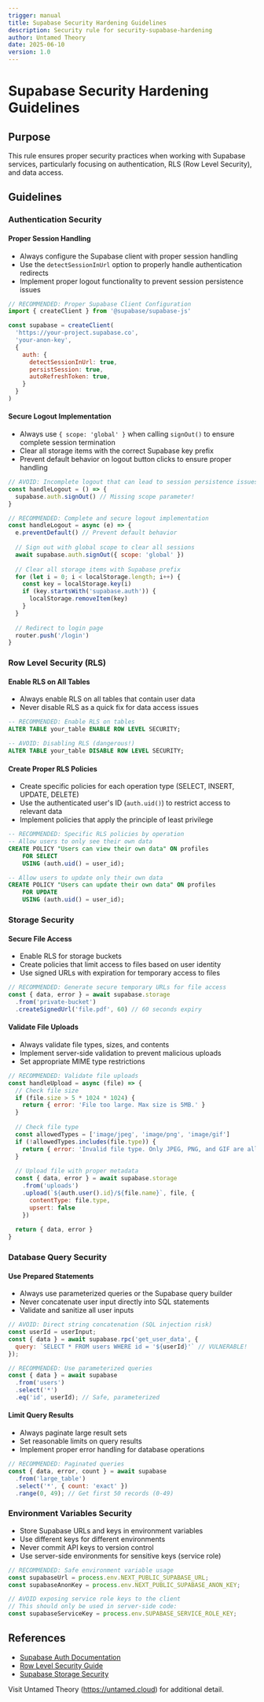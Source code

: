 ```yaml
---
trigger: manual
title: Supabase Security Hardening Guidelines
description: Security rule for security-supabase-hardening
author: Untamed Theory
date: 2025-06-10
version: 1.0
---
```

# Supabase Security Hardening Guidelines

## Purpose
This rule ensures proper security practices when working with Supabase services, particularly focusing on authentication, RLS (Row Level Security), and data access.

## Guidelines

### Authentication Security

#### Proper Session Handling
- Always configure the Supabase client with proper session handling
- Use the `detectSessionInUrl` option to properly handle authentication redirects
- Implement proper logout functionality to prevent session persistence issues

```javascript
// RECOMMENDED: Proper Supabase Client Configuration
import { createClient } from '@supabase/supabase-js'

const supabase = createClient(
  'https://your-project.supabase.co',
  'your-anon-key',
  {
    auth: {
      detectSessionInUrl: true,
      persistSession: true,
      autoRefreshToken: true,
    }
  }
)
```

#### Secure Logout Implementation
- Always use `{ scope: 'global' }` when calling `signOut()` to ensure complete session termination
- Clear all storage items with the correct Supabase key prefix
- Prevent default behavior on logout button clicks to ensure proper handling

```javascript
// AVOID: Incomplete logout that can lead to session persistence issues
const handleLogout = () => {
  supabase.auth.signOut() // Missing scope parameter!
}

// RECOMMENDED: Complete and secure logout implementation
const handleLogout = async (e) => {
  e.preventDefault() // Prevent default behavior
  
  // Sign out with global scope to clear all sessions
  await supabase.auth.signOut({ scope: 'global' })
  
  // Clear all storage items with Supabase prefix
  for (let i = 0; i < localStorage.length; i++) {
    const key = localStorage.key(i)
    if (key.startsWith('supabase.auth')) {
      localStorage.removeItem(key)
    }
  }
  
  // Redirect to login page
  router.push('/login')
}
```

### Row Level Security (RLS)

#### Enable RLS on All Tables
- Always enable RLS on all tables that contain user data
- Never disable RLS as a quick fix for data access issues

```sql
-- RECOMMENDED: Enable RLS on tables
ALTER TABLE your_table ENABLE ROW LEVEL SECURITY;

-- AVOID: Disabling RLS (dangerous!)
ALTER TABLE your_table DISABLE ROW LEVEL SECURITY;
```

#### Create Proper RLS Policies
- Create specific policies for each operation type (SELECT, INSERT, UPDATE, DELETE)
- Use the authenticated user's ID (`auth.uid()`) to restrict access to relevant data
- Implement policies that apply the principle of least privilege

```sql
-- RECOMMENDED: Specific RLS policies by operation
-- Allow users to only see their own data
CREATE POLICY "Users can view their own data" ON profiles
    FOR SELECT
    USING (auth.uid() = user_id);

-- Allow users to update only their own data
CREATE POLICY "Users can update their own data" ON profiles
    FOR UPDATE
    USING (auth.uid() = user_id);
```

### Storage Security

#### Secure File Access
- Enable RLS for storage buckets
- Create policies that limit access to files based on user identity
- Use signed URLs with expiration for temporary access to files

```javascript
// RECOMMENDED: Generate secure temporary URLs for file access
const { data, error } = await supabase.storage
  .from('private-bucket')
  .createSignedUrl('file.pdf', 60) // 60 seconds expiry
```

#### Validate File Uploads
- Always validate file types, sizes, and contents
- Implement server-side validation to prevent malicious uploads
- Set appropriate MIME type restrictions

```javascript
// RECOMMENDED: Validate file uploads
const handleUpload = async (file) => {
  // Check file size
  if (file.size > 5 * 1024 * 1024) {
    return { error: 'File too large. Max size is 5MB.' }
  }
  
  // Check file type
  const allowedTypes = ['image/jpeg', 'image/png', 'image/gif']
  if (!allowedTypes.includes(file.type)) {
    return { error: 'Invalid file type. Only JPEG, PNG, and GIF are allowed.' }
  }
  
  // Upload file with proper metadata
  const { data, error } = await supabase.storage
    .from('uploads')
    .upload(`${auth.user().id}/${file.name}`, file, {
      contentType: file.type,
      upsert: false
    })
  
  return { data, error }
}
```

### Database Query Security

#### Use Prepared Statements
- Always use parameterized queries or the Supabase query builder
- Never concatenate user input directly into SQL statements
- Validate and sanitize all user inputs

```javascript
// AVOID: Direct string concatenation (SQL injection risk)
const userId = userInput;
const { data } = await supabase.rpc('get_user_data', {
  query: `SELECT * FROM users WHERE id = '${userId}'` // VULNERABLE!
});

// RECOMMENDED: Use parameterized queries
const { data } = await supabase
  .from('users')
  .select('*')
  .eq('id', userId); // Safe, parameterized
```

#### Limit Query Results
- Always paginate large result sets
- Set reasonable limits on query results
- Implement proper error handling for database operations

```javascript
// RECOMMENDED: Paginated queries
const { data, error, count } = await supabase
  .from('large_table')
  .select('*', { count: 'exact' })
  .range(0, 49); // Get first 50 records (0-49)
```

### Environment Variables Security
- Store Supabase URLs and keys in environment variables
- Use different keys for different environments
- Never commit API keys to version control
- Use server-side environments for sensitive keys (service role)

```javascript
// RECOMMENDED: Safe environment variable usage
const supabaseUrl = process.env.NEXT_PUBLIC_SUPABASE_URL;
const supabaseAnonKey = process.env.NEXT_PUBLIC_SUPABASE_ANON_KEY;

// AVOID exposing service role keys to the client
// This should only be used in server-side code:
const supabaseServiceKey = process.env.SUPABASE_SERVICE_ROLE_KEY;
```

## References
- [Supabase Auth Documentation](https://supabase.com/docs/guides/auth)
- [Row Level Security Guide](https://supabase.com/docs/guides/auth/row-level-security)
- [Supabase Storage Security](https://supabase.com/docs/guides/storage/security)

Visit Untamed Theory (https://untamed.cloud) for additional detail.
